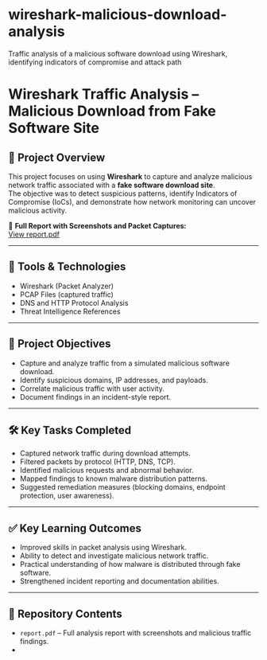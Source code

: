 # wireshark-malicious-download-analysis
Traffic analysis of a malicious software download using Wireshark, identifying indicators of compromise and attack path
# Wireshark Traffic Analysis – Malicious Download from Fake Software Site

## 📌 Project Overview
This project focuses on using **Wireshark** to capture and analyze malicious network traffic associated with a **fake software download site**.  
The objective was to detect suspicious patterns, identify Indicators of Compromise (IoCs), and demonstrate how network monitoring can uncover malicious activity.

📄 **Full Report with Screenshots and Packet Captures:**  
[View report.pdf](./report.pdf)

---

## 🔧 Tools & Technologies
- Wireshark (Packet Analyzer)  
- PCAP Files (captured traffic)  
- DNS and HTTP Protocol Analysis  
- Threat Intelligence References  

---

## 🎯 Project Objectives
- Capture and analyze traffic from a simulated malicious software download.  
- Identify suspicious domains, IP addresses, and payloads.  
- Correlate malicious traffic with user activity.  
- Document findings in an incident-style report.  

---

## 🛠️ Key Tasks Completed
- Captured network traffic during download attempts.  
- Filtered packets by protocol (HTTP, DNS, TCP).  
- Identified malicious requests and abnormal behavior.  
- Mapped findings to known malware distribution patterns.  
- Suggested remediation measures (blocking domains, endpoint protection, user awareness).  

---

## ✅ Key Learning Outcomes
- Improved skills in packet analysis using Wireshark.  
- Ability to detect and investigate malicious network traffic.  
- Practical understanding of how malware is distributed through fake software.  
- Strengthened incident reporting and documentation abilities.  

---

## 📂 Repository Contents
- `report.pdf` – Full analysis report with screenshots and malicious traffic findings.
- 
